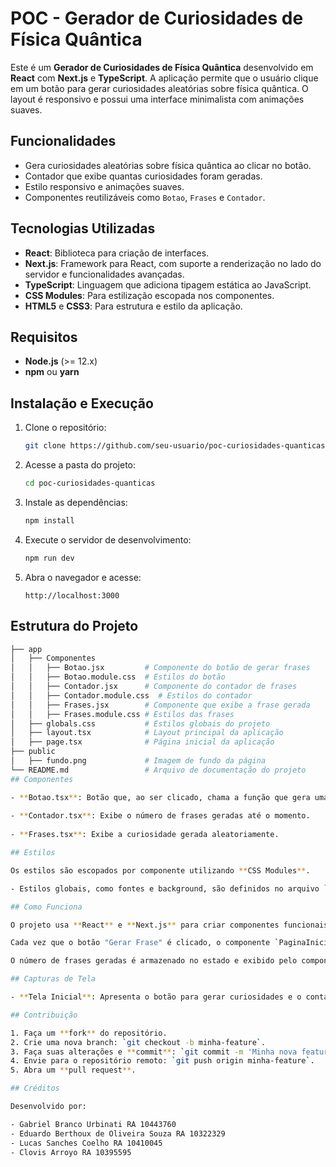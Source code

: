# POC - Gerador de Curiosidades de Física Quântica

Este é um **Gerador de Curiosidades de Física Quântica** desenvolvido em **React** com **Next.js** e **TypeScript**. A aplicação permite que o usuário clique em um botão para gerar curiosidades aleatórias sobre física quântica. O layout é responsivo e possui uma interface minimalista com animações suaves.

## Funcionalidades
- Gera curiosidades aleatórias sobre física quântica ao clicar no botão.
- Contador que exibe quantas curiosidades foram geradas.
- Estilo responsivo e animações suaves.
- Componentes reutilizáveis como `Botao`, `Frases` e `Contador`.

## Tecnologias Utilizadas
- **React**: Biblioteca para criação de interfaces.
- **Next.js**: Framework para React, com suporte a renderização no lado do servidor e funcionalidades avançadas.
- **TypeScript**: Linguagem que adiciona tipagem estática ao JavaScript.
- **CSS Modules**: Para estilização escopada nos componentes.
- **HTML5** e **CSS3**: Para estrutura e estilo da aplicação.

## Requisitos

- **Node.js** (>= 12.x)
- **npm** ou **yarn**

## Instalação e Execução

1. Clone o repositório:

    ```bash
    git clone https://github.com/seu-usuario/poc-curiosidades-quanticas.git
    ```

2. Acesse a pasta do projeto:

    ```bash
    cd poc-curiosidades-quanticas
    ```

3. Instale as dependências:

    ```bash
    npm install
    ```

4. Execute o servidor de desenvolvimento:

    ```bash
    npm run dev
    ```

5. Abra o navegador e acesse:

    ```
    http://localhost:3000
    ```

## Estrutura do Projeto

```bash
├── app
│   ├── Componentes
│   │   ├── Botao.jsx         # Componente do botão de gerar frases
│   │   ├── Botao.module.css  # Estilos do botão
│   │   ├── Contador.jsx      # Componente do contador de frases
│   │   ├── Contador.module.css  # Estilos do contador
│   │   ├── Frases.jsx        # Componente que exibe a frase gerada
│   │   ├── Frases.module.css # Estilos das frases
│   ├── globals.css           # Estilos globais do projeto
│   ├── layout.tsx            # Layout principal da aplicação
│   ├── page.tsx              # Página inicial da aplicação
├── public
│   ├── fundo.png             # Imagem de fundo da página
└── README.md                 # Arquivo de documentação do projeto
## Componentes

- **Botao.tsx**: Botão que, ao ser clicado, chama a função que gera uma nova curiosidade.
  
- **Contador.tsx**: Exibe o número de frases geradas até o momento.
  
- **Frases.tsx**: Exibe a curiosidade gerada aleatoriamente.

## Estilos

Os estilos são escopados por componente utilizando **CSS Modules**.

- Estilos globais, como fontes e background, são definidos no arquivo `globals.css`.

## Como Funciona

O projeto usa **React** e **Next.js** para criar componentes funcionais e renderizar a página.

Cada vez que o botão "Gerar Frase" é clicado, o componente `PaginaInicial` chama a função `gerarFrase`, que escolhe uma curiosidade aleatória da lista.

O número de frases geradas é armazenado no estado e exibido pelo componente `Contador`.

## Capturas de Tela

- **Tela Inicial**: Apresenta o botão para gerar curiosidades e o contador de frases geradas.

## Contribuição

1. Faça um **fork** do repositório.
2. Crie uma nova branch: `git checkout -b minha-feature`.
3. Faça suas alterações e **commit**: `git commit -m 'Minha nova feature'`.
4. Envie para o repositório remoto: `git push origin minha-feature`.
5. Abra um **pull request**.

## Créditos

Desenvolvido por:

- Gabriel Branco Urbinati RA 10443760
- Eduardo Berthoux de Oliveira Souza RA 10322329
- Lucas Sanches Coelho RA 10410045
- Clovis Arroyo RA 10395595
